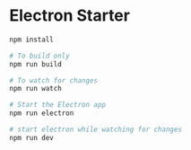 # Electron Starter


```bash
npm install

# To build only
npm run build

# To watch for changes
npm run watch

# Start the Electron app
npm run electron

# start electron while watching for changes
npm run dev
```

